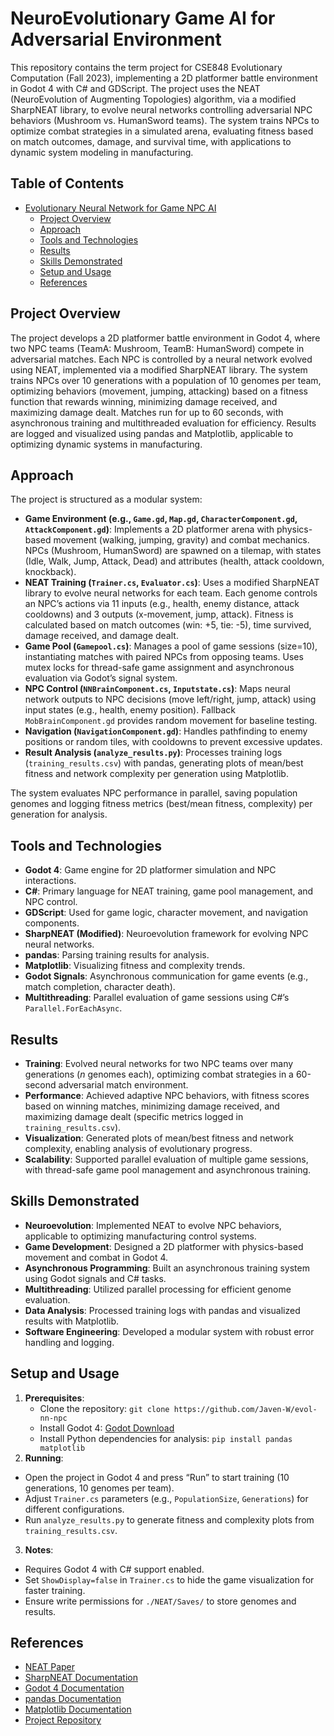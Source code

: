 # NeuroEvolutionary Game AI for Adversarial Environment

This repository contains the term project for CSE848 Evolutionary Computation (Fall 2023), implementing a 2D platformer battle environment in Godot 4 with C# and GDScript. The project uses the NEAT (NeuroEvolution of Augmenting Topologies) algorithm, via a modified SharpNEAT library, to evolve neural networks controlling adversarial NPC behaviors (Mushroom vs. HumanSword teams). The system trains NPCs to optimize combat strategies in a simulated arena, evaluating fitness based on match outcomes, damage, and survival time, with applications to dynamic system modeling in manufacturing.

## Table of Contents
- [Evolutionary Neural Network for Game NPC AI](#evolutionary-neural-network-for-game-npc-ai)
  - [Project Overview](#project-overview)
  - [Approach](#approach)
  - [Tools and Technologies](#tools-and-technologies)
  - [Results](#results)
  - [Skills Demonstrated](#skills-demonstrated)
  - [Setup and Usage](#setup-and-usage)
  - [References](#references)

## Project Overview
The project develops a 2D platformer battle environment in Godot 4, where two NPC teams (TeamA: Mushroom, TeamB: HumanSword) compete in adversarial matches. Each NPC is controlled by a neural network evolved using NEAT, implemented via a modified SharpNEAT library. The system trains NPCs over 10 generations with a population of 10 genomes per team, optimizing behaviors (movement, jumping, attacking) based on a fitness function that rewards winning, minimizing damage received, and maximizing damage dealt. Matches run for up to 60 seconds, with asynchronous training and multithreaded evaluation for efficiency. Results are logged and visualized using pandas and Matplotlib, applicable to optimizing dynamic systems in manufacturing.

## Approach
The project is structured as a modular system:
- **Game Environment (e.g., `Game.gd`, `Map.gd`, `CharacterComponent.gd`, `AttackComponent.gd`)**: Implements a 2D platformer arena with physics-based movement (walking, jumping, gravity) and combat mechanics. NPCs (Mushroom, HumanSword) are spawned on a tilemap, with states (Idle, Walk, Jump, Attack, Dead) and attributes (health, attack cooldown, knockback).
- **NEAT Training (`Trainer.cs`, `Evaluator.cs`)**: Uses a modified SharpNEAT library to evolve neural networks for each team. Each genome controls an NPC’s actions via 11 inputs (e.g., health, enemy distance, attack cooldowns) and 3 outputs (x-movement, jump, attack). Fitness is calculated based on match outcomes (win: +5, tie: -5), time survived, damage received, and damage dealt.
- **Game Pool (`Gamepool.cs`)**: Manages a pool of game sessions (size=10), instantiating matches with paired NPCs from opposing teams. Uses mutex locks for thread-safe game assignment and asynchronous evaluation via Godot’s signal system.
- **NPC Control (`NNBrainComponent.cs`, `Inputstate.cs`)**: Maps neural network outputs to NPC decisions (move left/right, jump, attack) using input states (e.g., health, enemy position). Fallback `MobBrainComponent.gd` provides random movement for baseline testing.
- **Navigation (`NavigationComponent.gd`)**: Handles pathfinding to enemy positions or random tiles, with cooldowns to prevent excessive updates.
- **Result Analysis (`analyze_results.py`)**: Processes training logs (`training_results.csv`) with pandas, generating plots of mean/best fitness and network complexity per generation using Matplotlib.

The system evaluates NPC performance in parallel, saving population genomes and logging fitness metrics (best/mean fitness, complexity) per generation for analysis.

## Tools and Technologies
- **Godot 4**: Game engine for 2D platformer simulation and NPC interactions.
- **C#**: Primary language for NEAT training, game pool management, and NPC control.
- **GDScript**: Used for game logic, character movement, and navigation components.
- **SharpNEAT (Modified)**: Neuroevolution framework for evolving NPC neural networks.
- **pandas**: Parsing training results for analysis.
- **Matplotlib**: Visualizing fitness and complexity trends.
- **Godot Signals**: Asynchronous communication for game events (e.g., match completion, character death).
- **Multithreading**: Parallel evaluation of game sessions using C#’s `Parallel.ForEachAsync`.

## Results
- **Training**: Evolved neural networks for two NPC teams over many generations (_n_ genomes each), optimizing combat strategies in a 60-second adversarial match environment.
- **Performance**: Achieved adaptive NPC behaviors, with fitness scores based on winning matches, minimizing damage received, and maximizing damage dealt (specific metrics logged in `training_results.csv`).
- **Visualization**: Generated plots of mean/best fitness and network complexity, enabling analysis of evolutionary progress.
- **Scalability**: Supported parallel evaluation of multiple game sessions, with thread-safe game pool management and asynchronous training.

## Skills Demonstrated
- **Neuroevolution**: Implemented NEAT to evolve NPC behaviors, applicable to optimizing manufacturing control systems.
- **Game Development**: Designed a 2D platformer with physics-based movement and combat in Godot 4.
- **Asynchronous Programming**: Built an asynchronous training system using Godot signals and C# tasks.
- **Multithreading**: Utilized parallel processing for efficient genome evaluation.
- **Data Analysis**: Processed training logs with pandas and visualized results with Matplotlib.
- **Software Engineering**: Developed a modular system with robust error handling and logging.

## Setup and Usage
1. **Prerequisites**:
   - Clone the repository: `git clone https://github.com/Javen-W/evol-nn-npc`
   - Install Godot 4: [Godot Download](https://godotengine.org/download)
   - Install Python dependencies for analysis: `pip install pandas matplotlib`
2. **Running**:
- Open the project in Godot 4 and press “Run” to start training (10 generations, 10 genomes per team).
- Adjust `Trainer.cs` parameters (e.g., `PopulationSize`, `Generations`) for different configurations.
- Run `analyze_results.py` to generate fitness and complexity plots from `training_results.csv`.
3. **Notes**:
- Requires Godot 4 with C# support enabled.
- Set `ShowDisplay=false` in `Trainer.cs` to hide the game visualization for faster training.
- Ensure write permissions for `./NEAT/Saves/` to store genomes and results.

## References
- [NEAT Paper](https://nn.cs.utexas.edu/?stanley:ec02)
- [SharpNEAT Documentation](https://sharpneat.sourceforge.io/)
- [Godot 4 Documentation](https://docs.godotengine.org/en/stable/)
- [pandas Documentation](https://pandas.pydata.org/docs/)
- [Matplotlib Documentation](https://matplotlib.org/stable/contents.html)
- [Project Repository](https://github.com/Javen-W/evol-nn-npc)
